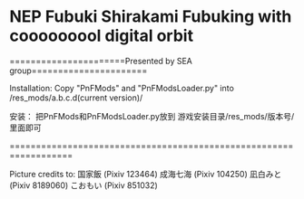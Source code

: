 ﻿# NEP Fubuki Shirakami Fubuking with cooooooool digital orbit

======================Presented by SEA group======================

Installation: 
Copy "PnFMods" and "PnFModsLoader.py" into /res_mods/a.b.c.d(current version)/

安装：
把PnFMods和PnFModsLoader.py放到
游戏安装目录/res_mods/版本号/ 
里面即可

==================================================================

Picture credits to:
国家飯 (Pixiv 123464)
成海七海 (Pixiv 104250)
凪白みと (Pixiv 8189060)
こおもい (Pixiv 851032)